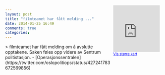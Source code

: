 ```yaml
---
layout: post
title: "filmteamet har fått melding ..."
date: 2014-01-25 16:49
comments: true
categories: 
---
```

<div style="float:right; margin:5px; position:relative;top:-130px;"><iframe width="150" height="150" frameborder="0" scrolling="no" marginheight="0" marginwidth="0" src="http://maps.google.com/maps?q=Sentrum%20politistasjon,+Oslo&hl=no&t=m&z=14&output=embed&iwloc=&"></iframe><br/><small><a href="http://maps.google.com/maps?q=Sentrum%20politistasjon,+Oslo&hl=no&t=m&z=14&source=embed&iwloc=A" style="color:#0000FF;text-align:left" target="_new">Vis st&oslash;rre kart</a></small></div>
> filmteamet har fått melding om å avslutte opptakene. Saken føles opp videre av Sentrum politistasjon.
- [Operasjonssentralen](https://twitter.com/oslopolitiops/status/427241783672569856)
